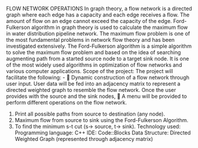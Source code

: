 FLOW NETWORK OPERATIONS
In graph theory, a flow network is a directed graph where each edge has a capacity and each edge
receives a flow. The amount of flow on an edge cannot exceed the capacity of the edge.
Ford-Fulkerson algorithm in graph theory is used to calculate the maximum flow in water distribution
pipeline network. The maximum flow problem is one of the most fundamental problems in network
flow theory and has been investigated extensively. The Ford-Fulkerson algorithm is a simple algorithm
to solve the maximum flow problem and based on the idea of searching augmenting path from a
started source node to a target sink node. It is one of the most widely used algorithms in optimization
of flow networks and various computer applications.
Scope of the project:
The project will facilitate the following: -
 Dynamic construction of a flow network through user input. User data will be fed into an
adjacency matrix to represent a directed weighted graph to resemble the flow network. Once
the user provides with the source and the sink nodes,
 A menu will be provided to perform different operations on the flow network.
1. Print all possible paths from source to destination (any node).
2. Maximum flow from source to sink using the Ford-Fulkerson Algorithm.
3. To find the minimum s-t cut (s-> source, t-> sink).
Technology used:
Programming language: C++
IDE: Code::Blocks
Data Structure: Directed Weighted Graph (represented through adjacency matrix)
